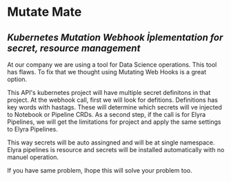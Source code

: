# Mutate Mate

## _Kubernetes Mutation Webhook İplementation for secret, resource management_

At our company we are using a tool for Data Science operations. This tool has flaws. To fix that we thought using Mutating Web Hooks is a great option.

This API's kubernetes project will have multiple secret definitons in that project.
At the webhook call, first we will look for defitions. Definitions has key words with hastags. These will determine which secrets will ve injected to Notebook or Pipeline CRDs.
As a second step, if the call is for Elyra Pipelines, we will get the limitations for project and apply the same settings to Elyra Pipelines.

This way secrets will be auto assingned and will be at single namespace.
Elyra pipelines is resource and secrets will be installed automatically with no manuel operation.

If you have same problem, Ihope this will solve your problem too.
